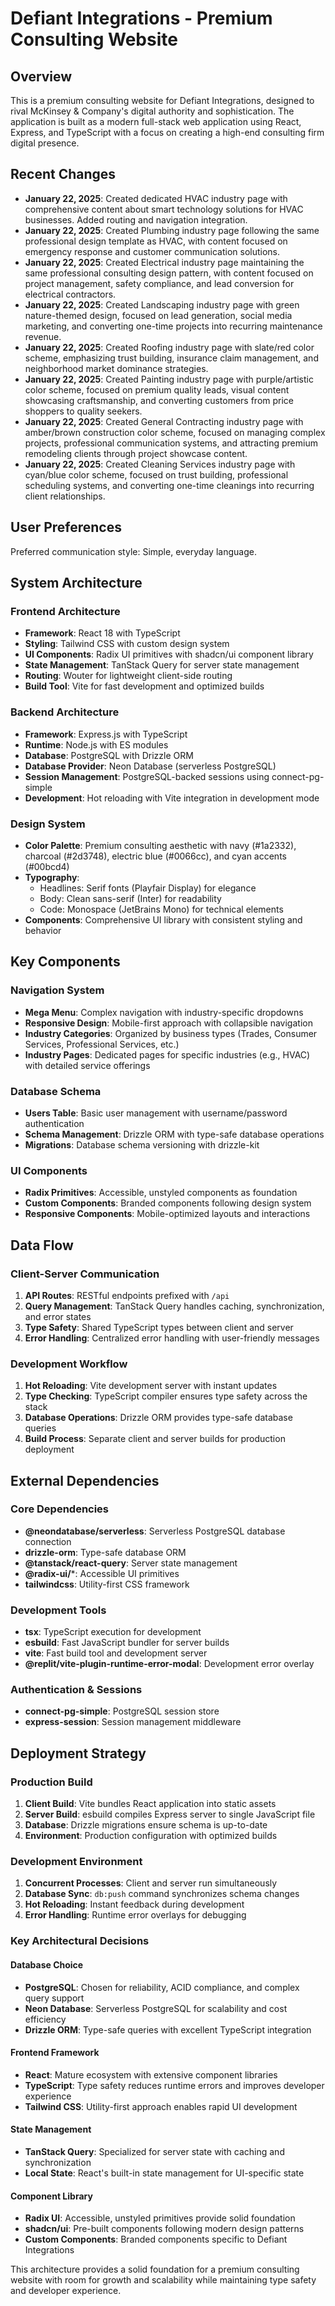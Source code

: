# Defiant Integrations - Premium Consulting Website

## Overview

This is a premium consulting website for Defiant Integrations, designed to rival McKinsey & Company's digital authority and sophistication. The application is built as a modern full-stack web application using React, Express, and TypeScript with a focus on creating a high-end consulting firm digital presence.

## Recent Changes

- **January 22, 2025**: Created dedicated HVAC industry page with comprehensive content about smart technology solutions for HVAC businesses. Added routing and navigation integration.
- **January 22, 2025**: Created Plumbing industry page following the same professional design template as HVAC, with content focused on emergency response and customer communication solutions.
- **January 22, 2025**: Created Electrical industry page maintaining the same professional consulting design pattern, with content focused on project management, safety compliance, and lead conversion for electrical contractors.
- **January 22, 2025**: Created Landscaping industry page with green nature-themed design, focused on lead generation, social media marketing, and converting one-time projects into recurring maintenance revenue.
- **January 22, 2025**: Created Roofing industry page with slate/red color scheme, emphasizing trust building, insurance claim management, and neighborhood market dominance strategies.
- **January 22, 2025**: Created Painting industry page with purple/artistic color scheme, focused on premium quality leads, visual content showcasing craftsmanship, and converting customers from price shoppers to quality seekers.
- **January 22, 2025**: Created General Contracting industry page with amber/brown construction color scheme, focused on managing complex projects, professional communication systems, and attracting premium remodeling clients through project showcase content.
- **January 22, 2025**: Created Cleaning Services industry page with cyan/blue color scheme, focused on trust building, professional scheduling systems, and converting one-time cleanings into recurring client relationships.

## User Preferences

Preferred communication style: Simple, everyday language.

## System Architecture

### Frontend Architecture
- **Framework**: React 18 with TypeScript
- **Styling**: Tailwind CSS with custom design system
- **UI Components**: Radix UI primitives with shadcn/ui component library
- **State Management**: TanStack Query for server state management
- **Routing**: Wouter for lightweight client-side routing
- **Build Tool**: Vite for fast development and optimized builds

### Backend Architecture
- **Framework**: Express.js with TypeScript
- **Runtime**: Node.js with ES modules
- **Database**: PostgreSQL with Drizzle ORM
- **Database Provider**: Neon Database (serverless PostgreSQL)
- **Session Management**: PostgreSQL-backed sessions using connect-pg-simple
- **Development**: Hot reloading with Vite integration in development mode

### Design System
- **Color Palette**: Premium consulting aesthetic with navy (#1a2332), charcoal (#2d3748), electric blue (#0066cc), and cyan accents (#00bcd4)
- **Typography**: 
  - Headlines: Serif fonts (Playfair Display) for elegance
  - Body: Clean sans-serif (Inter) for readability
  - Code: Monospace (JetBrains Mono) for technical elements
- **Components**: Comprehensive UI library with consistent styling and behavior

## Key Components

### Navigation System
- **Mega Menu**: Complex navigation with industry-specific dropdowns
- **Responsive Design**: Mobile-first approach with collapsible navigation
- **Industry Categories**: Organized by business types (Trades, Consumer Services, Professional Services, etc.)
- **Industry Pages**: Dedicated pages for specific industries (e.g., HVAC) with detailed service offerings

### Database Schema
- **Users Table**: Basic user management with username/password authentication
- **Schema Management**: Drizzle ORM with type-safe database operations
- **Migrations**: Database schema versioning with drizzle-kit

### UI Components
- **Radix Primitives**: Accessible, unstyled components as foundation
- **Custom Components**: Branded components following design system
- **Responsive Components**: Mobile-optimized layouts and interactions

## Data Flow

### Client-Server Communication
1. **API Routes**: RESTful endpoints prefixed with `/api`
2. **Query Management**: TanStack Query handles caching, synchronization, and error states
3. **Type Safety**: Shared TypeScript types between client and server
4. **Error Handling**: Centralized error handling with user-friendly messages

### Development Workflow
1. **Hot Reloading**: Vite development server with instant updates
2. **Type Checking**: TypeScript compiler ensures type safety across the stack
3. **Database Operations**: Drizzle ORM provides type-safe database queries
4. **Build Process**: Separate client and server builds for production deployment

## External Dependencies

### Core Dependencies
- **@neondatabase/serverless**: Serverless PostgreSQL database connection
- **drizzle-orm**: Type-safe database ORM
- **@tanstack/react-query**: Server state management
- **@radix-ui/***: Accessible UI primitives
- **tailwindcss**: Utility-first CSS framework

### Development Tools
- **tsx**: TypeScript execution for development
- **esbuild**: Fast JavaScript bundler for server builds
- **vite**: Fast build tool and development server
- **@replit/vite-plugin-runtime-error-modal**: Development error overlay

### Authentication & Sessions
- **connect-pg-simple**: PostgreSQL session store
- **express-session**: Session management middleware

## Deployment Strategy

### Production Build
1. **Client Build**: Vite bundles React application into static assets
2. **Server Build**: esbuild compiles Express server to single JavaScript file
3. **Database**: Drizzle migrations ensure schema is up-to-date
4. **Environment**: Production configuration with optimized builds

### Development Environment
1. **Concurrent Processes**: Client and server run simultaneously
2. **Database Sync**: `db:push` command synchronizes schema changes
3. **Hot Reloading**: Instant feedback during development
4. **Error Handling**: Runtime error overlays for debugging

### Key Architectural Decisions

#### Database Choice
- **PostgreSQL**: Chosen for reliability, ACID compliance, and complex query support
- **Neon Database**: Serverless PostgreSQL for scalability and cost efficiency
- **Drizzle ORM**: Type-safe queries with excellent TypeScript integration

#### Frontend Framework
- **React**: Mature ecosystem with extensive component libraries
- **TypeScript**: Type safety reduces runtime errors and improves developer experience
- **Tailwind CSS**: Utility-first approach enables rapid UI development

#### State Management
- **TanStack Query**: Specialized for server state with caching and synchronization
- **Local State**: React's built-in state management for UI-specific state

#### Component Library
- **Radix UI**: Accessible, unstyled primitives provide solid foundation
- **shadcn/ui**: Pre-built components following modern design patterns
- **Custom Components**: Branded components specific to Defiant Integrations

This architecture provides a solid foundation for a premium consulting website with room for growth and scalability while maintaining type safety and developer experience.